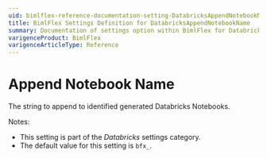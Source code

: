 ```yaml
---
uid: bimlflex-reference-documentation-setting-DatabricksAppendNotebookName
title: BimlFlex Settings Definition for DatabricksAppendNotebookName
summary: Documentation of settings option within BimlFlex for DatabricksAppendNotebookName
varigenceProduct: BimlFlex
varigenceArticleType: Reference
---
```


# Append Notebook Name

The string to append to identified generated Databricks Notebooks.

Notes:

* This setting is part of the *Databricks* settings category.
* The default value for this setting is `bfx_`.